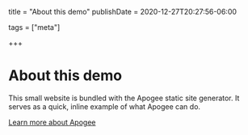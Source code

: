 
title = "About this demo"
publishDate = 2020-12-27T20:27:56-06:00

tags = ["meta"]

+++

# About this demo

This small website is bundled with the Apogee static site generator.
It serves as a quick, inline example of what Apogee can do.

[Learn more about Apogee](apogee)
